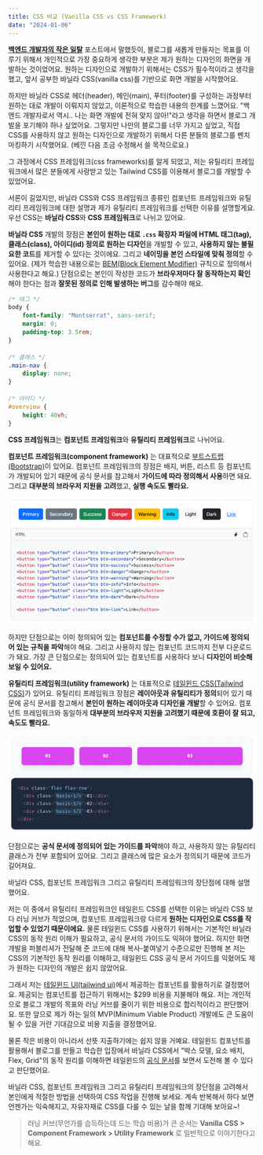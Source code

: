 ```yaml
---
title: CSS 비교 (Vanilla CSS vs CSS Framework)
date: "2024-01-06"
---
```


**[백엔드 개발자의 작은 일탈](https://whitepaek.com/posts/2024/01/backend-developer-departure/)** 포스트에서 말했듯이,
블로그를 새롭게 만들자는 목표를 이루기 위해서 개인적으로 가장 중요하게 생각한 부분은 제가 원하는 디자인의 화면을 개발하는 것이었어요. 원하는 디자인으로 개발하기 위해서는 CSS가 필수적이라고 생각을 했고,
앞서 공부한 바닐라 CSS(vanilla css)를 기반으로 화면 개발을 시작했어요.

하지만 바닐라 CSS로 헤더(header), 메인(main), 푸터(footer)를 구성하는 과정부터 원하는 대로 개발이 이뤄지지 않았고, 이론적으로 학습한 내용의 한계를 느꼈어요.
"백엔드 개발자로서 역시.. 나는 화면 개발에 전혀 맞지 않아!"라고 생각을 하면서 블로그 개발을 포기해야 하나 싶었어요.
그렇지만 나만의 블로그를 너무 가지고 싶었고, 직접 CSS를 사용하지 않고 원하는 디자인으로 개발하기 위해서 다른 분들의 블로그를 벤치마킹하기 시작했어요. (베낀 다음 조금 수정해서 쓸 목적으로요.)

그 과정에서 CSS 프레임워크(css frameworks)를 알게 되었고,
저는 유틸리티 프레임워크에서 많은 분들에게 사랑받고 있는 Tailwind CSS를 이용해서 블로그를 개발할 수 있었어요.

서론이 길었지만, 바닐라 CSS와 CSS 프레임워크 종류인 컴포넌트 프레임워크와 유틸리티 프레임워크에 대한 설명과 제가 유틸리티 프레임워크를 선택한 이유를 설명할게요. 
우선 CSS는 **바닐라 CSS**와 **CSS 프레임워크**로 나뉘고 있어요.

**바닐라 CSS** 개발의 장점은 **본인이 원하는 대로 `.css` 확장자 파일에 HTML 태그(tag), 클래스(class), 아이디(id) 정의로 원하는 디자인**을 개발할 수 있고, **사용하지 않는 불필요한 코드**를 제거할 수 있다는 것이에요.
그리고 **네이밍을 본인 스타일에 맞춰 정의**할 수 있어요. (제가 학습한 내용으로는 [BEM(Block Element Modifier)](https://getbem.com/introduction/) 규칙으로 정의해서 사용한다고 해요.)
단점으로는 본인이 작성한 코드가 **브라우저마다 잘 동작하는지 확인**해야 한다는 점과 **잘못된 정의로 인해 발생하는 버그**를 감수해야 해요.

```css
/* 태그 */
body {
    font-family: "Montserrat", sans-serif;
    margin: 0;
    padding-top: 3.5rem;
}

/* 클래스 */
.main-nav {
    display: none;
}

/* 아이디 */
#overview {
    height: 40vh;
}
```

**CSS 프레임워크**는 **컴포넌트 프레임워크**와 **유틸리티 프레임워크**로 나뉘어요.

**컴포넌트 프레임워크(component framework)** 는 대표적으로 [부트스트랩(Bootstrap)](https://getbootstrap.com/)이 있어요.
컴포넌트 프레임워크의 장점은 배지, 버튼, 리스트 등 컴포넌트가 개발되어 있기 때문에 공식 문서를 참고해서 **가이드에 따라 정의해서 사용**하면 돼요.
그리고 **대부분의 브라우저 지원을 고려**했고, **실행 속도도 빨라요.**

![Bootstrap Example](./images/bootstrap-example.png)

하지만 단점으로는 이미 정의되어 있는 **컴포넌트를 수정할 수가 없고, 가이드에 정의되어 있는 규칙을 파악**해야 해요. 그리고 사용하지 않는 컴포넌트 코드까지 전부 다운로드가 돼요.
가장 큰 단점으로는 정의되어 있는 컴포넌트를 사용하다 보니 **디자인이 비슷해 보일 수 있어요.**

**유틸리티 프레임워크(utility framework)** 는 대표적으로 [테일윈드 CSS(Tailwind CSS)](https://tailwindcss.com/)가 있어요.
유틸리티 프레임워크 장점은 **레이아웃과 유틸리티가 정의**되어 있기 때문에 공식 문서를 참고해서 **본인이 원하는 레이아웃과 디자인을 개발**할 수 있어요.
컴포넌트 프레임워크와 동일하게 **대부분의 브라우저 지원을 고려했기 때문에 호환이 잘 되고, 속도도 빨라요.**

![Tailwind CSS Example](./images/tailwind-css-example.png)

단점으로는 **공식 문서에 정의되어 있는 가이드를 파악**해야 하고, 사용하지 않는 유틸리티 클래스가 전부 포함되어 있어요. 그리고 클래스에 많은 요소가 정의되기 때문에 코드가 길어져요.

바닐라 CSS, 컴포넌트 프레임워크 그리고 유틸리티 프레임워크의 장단점에 대해 설명했어요.

저는 이 중에서 유틸리티 프레임워크인 테일윈드 CSS를 선택한 이유는 바닐라 CSS 보다 러닝 커브가 적었으며, 컴포넌트 프레임워크랑 다르게 **원하는 디자인으로 CSS를 작업할 수 있었기 때문이에요.**
물론 테일윈드 CSS를 사용하기 위해서는 기본적인 바닐라 CSS의 동작 원리 이해가 필요하고, 공식 문서의 가이드도 익혀야 했어요.
하지만 화면 개발을 퍼블리셔가 전달해 준 코드에 대해 복사-붙여넣기 수준으로만 진행해 본 저는 CSS의 기본적인 동작 원리를 이해하고, 테일윈드 CSS 공식 문서 가이드를 익혔어도 제가 원하는 디자인의 개발은 쉽지 않았어요.

그래서 저는 [테일윈드 UI(tailwind ui)](https://tailwindui.com/components)에서 제공하는 컴포넌트를 활용하기로 결정했어요. 제공되는 컴포넌트를 접근하기 위해서는 $299 비용을 지불해야 해요.
저는 개인적으로 블로그 개발의 목표와 러닝 커브를 줄이기 위한 비용으로 합리적이라고 판단했어요. 또한 앞으로 제가 하는 일의 MVP(Minimum Viable Product) 개발에도 큰 도움이 될 수 있을 거란 기대감으로 비용 지출을 결정했어요.

물론 작은 비용이 아니라서 선뜻 지출하기에는 쉽지 않을 거예요.
테일윈드 컴포넌트를 활용해서 블로그를 만들고 학습한 입장에서 바닐라 CSS에서 "박스 모델, 요소 배치, Flex, Grid"의 동작 원리를 이해하면 테일윈드의 [공식 문서](https://tailwindcss.com/docs/installation)를 보면서 도전해 볼 수 있다고 판단했어요.

바닐라 CSS, 컴포넌트 프레임워크 그리고 유틸리티 프레임워크의 장단점을 고려해서 본인에게 적절한 방법을 선택하여 CSS 작업을 진행해 보세요.
계속 반복해서 하다 보면 언젠가는 익숙해지고, 자유자재로 CSS를 다룰 수 있는 날을 함께 기대해 보아요~!

> 러닝 커브(무언가를 습득하는데 드는 학습 비용)가 큰 순서는 **Vanilla CSS > Component Framework > Utility Framework** 로 일반적으로 이야기한다고 해요.

